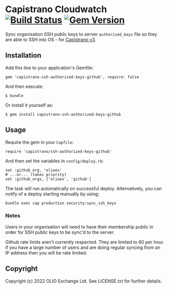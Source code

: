 # Capistrano Cloudwatch [![Build Status](https://app.travis-ci.com/OLIOEX/capistrano-ssh-authorized-keys-github.svg?branch=main)](https://app.travis-ci.com/olioex/capistrano-ssh-authorized-keys-github) [![Gem Version](https://badge.fury.io/rb/capistrano-ssh-authorized-keys-github.svg)](http://badge.fury.io/rb/capistrano-ssh-authorized-keys-github)

Sync organisation SSH public keys to server `authorized_keys` file so they are able to SSH into OS - for [Capistrano v3](https://github.com/capistrano/capistrano).

## Installation

Add this line to your application's Gemfile:

    gem 'capistrano-ssh-authorized-keys-github', require: false

And then execute:

    $ bundle

Or install it yourself as:

    $ gem install capistrano-ssh-authorized-keys-github

## Usage

Require the gem in your `Capfile`:

    require 'capistrano/ssh-authorized-keys-github'

And then set the variables in `config/deploy.rb`:

    set :github_org, 'olioex'
    # ...or... (takes priority)
    set :github_orgs, ['olioex', 'github']

The task will run automatically on successful deploy. Alternatively, you can notify of a deploy starting manually by using:

    bundle exec cap production security:sync_ssh_keys

### Notes

Users in your organisation will need to have their membership public in order for SSH public keys to be sync'd to the server.

Github rate limits aren't currently respected. They are limited to 60 per hour. if you have a large number of users and are doing regular syncing from an IP address then you will be rate limited.

## Copyright

Copyright (c) 2022 OLIO Exchange Ltd. See LICENSE.txt for further details.